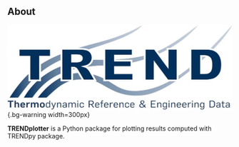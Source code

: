 ## About
![Trend logo](docs/source/trendlogo.jpg){.bg-warning width=300px}

**TRENDplotter** is a Python package for plotting results computed with TRENDpy package.